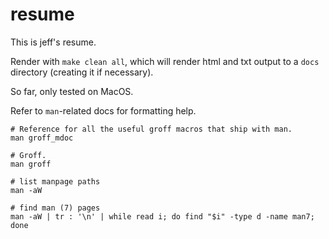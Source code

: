 resume
===

This is jeff's resume.

Render with `make clean all`, which will render html and txt output to a `docs` directory (creating it if necessary).

So far, only tested on MacOS.

Refer to `man`-related docs for formatting help.

```
# Reference for all the useful groff macros that ship with man.
man groff_mdoc

# Groff.
man groff

# list manpage paths
man -aW

# find man (7) pages
man -aW | tr : '\n' | while read i; do find "$i" -type d -name man7; done
```

